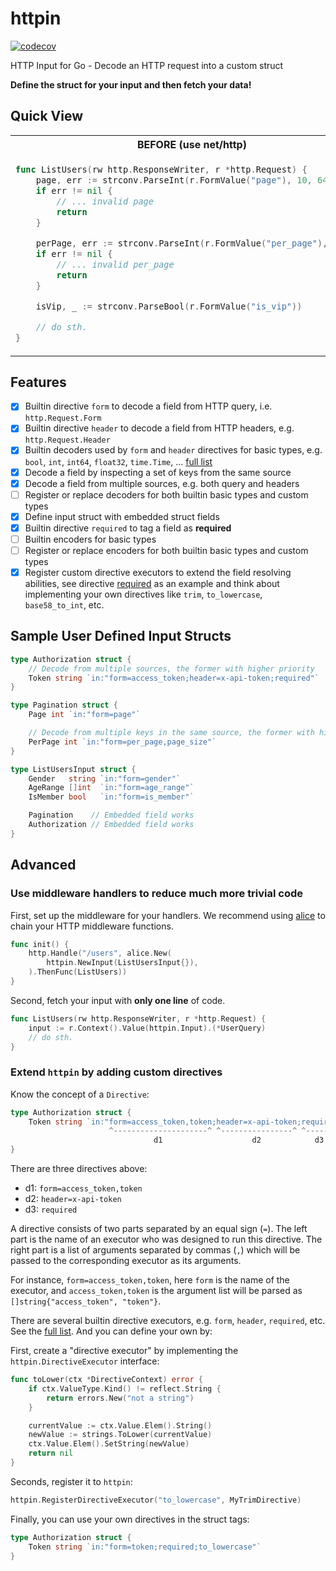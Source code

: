 # httpin

[![codecov](https://codecov.io/gh/ggicci/httpin/branch/main/graph/badge.svg?token=RT61L9ngHj)](https://codecov.io/gh/ggicci/httpin)

HTTP Input for Go - Decode an HTTP request into a custom struct

**Define the struct for your input and then fetch your data!**

## Quick View

<table>
<tr>
  <th>BEFORE (use net/http)</th>
  <th>AFTER (use httpin)</th>
</tr>
<tr>
  <td>

```go
func ListUsers(rw http.ResponseWriter, r *http.Request) {
	page, err := strconv.ParseInt(r.FormValue("page"), 10, 64)
	if err != nil {
		// ... invalid page
		return
	}

	perPage, err := strconv.ParseInt(r.FormValue("per_page"), 10, 64)
	if err != nil {
		// ... invalid per_page
		return
	}

	isVip, _ := strconv.ParseBool(r.FormValue("is_vip"))

	// do sth.
}
```

  </td>
  <td>

```go
type ListUsersInput struct {
	Page    int  `in:"form=page"`
	PerPage int  `in:"form=per_page"`
	IsVip   bool `in:"form=is_vip"`
}

func ListUsers(rw http.ResponseWriter, r *http.Request) {
	interfaceInput, err := httpin.New(ListUsersInput{}).Decode(r)
	if err != nil {
		// err can be *httpin.InvalidField
		return
	}

	input := interfaceInput.(*ListUsersInput)
	// do sth.
}
```

  </td>
</tr>
</table>

## Features

- [x] Builtin directive `form` to decode a field from HTTP query, i.e. `http.Request.Form`
- [x] Builtin directive `header` to decode a field from HTTP headers, e.g. `http.Request.Header`
- [x] Builtin decoders used by `form` and `header` directives for basic types, e.g. `bool`, `int`, `int64`, `float32`, `time.Time`, ... [full list](./decoders.go)
- [x] Decode a field by inspecting a set of keys from the same source
- [x] Decode a field from multiple sources, e.g. both query and headers
- [ ] Register or replace decoders for both builtin basic types and custom types
- [x] Define input struct with embedded struct fields
- [x] Builtin directive `required` to tag a field as **required**
- [ ] Builtin encoders for basic types
- [ ] Register or replace encoders for both builtin basic types and custom types
- [x] Register custom directive executors to extend the field resolving abilities, see directive [required](./required.go) as an example and think about implementing your own directives like `trim`, `to_lowercase`, `base58_to_int`, etc.

## Sample User Defined Input Structs

```go
type Authorization struct {
	// Decode from multiple sources, the former with higher priority
	Token string `in:"form=access_token;header=x-api-token;required"`
}

type Pagination struct {
	Page int `in:"form=page"`

	// Decode from multiple keys in the same source, the former with higher priority
	PerPage int `in:"form=per_page,page_size"`
}

type ListUsersInput struct {
	Gender   string `in:"form=gender"`
	AgeRange []int  `in:"form=age_range"`
	IsMember bool   `in:"form=is_member"`

	Pagination    // Embedded field works
	Authorization // Embedded field works
}
```

## Advanced

### Use middleware handlers to reduce much more trivial code

First, set up the middleware for your handlers. We recommend using [alice](https://github.com/justinas/alice) to chain your HTTP middleware functions.

```go
func init() {
	http.Handle("/users", alice.New(
		httpin.NewInput(ListUsersInput{}),
	).ThenFunc(ListUsers))
}
```

Second, fetch your input with **only one line** of code.

```go
func ListUsers(rw http.ResponseWriter, r *http.Request) {
	input := r.Context().Value(httpin.Input).(*UserQuery)
	// do sth.
}
```

### Extend `httpin` by adding custom directives

Know the concept of a `Directive`:

```go
type Authorization struct {
	Token string `in:"form=access_token,token;header=x-api-token;required"`
	                  ^---------------------^ ^----------------^ ^------^
	                            d1                    d2            d3
}
```

There are three directives above:

- d1: `form=access_token,token`
- d2: `header=x-api-token`
- d3: `required`

A directive consists of two parts separated by an equal sign (`=`). The left part is the name of an executor who was designed to run this directive. The right part is a list of arguments separated by commas (`,`) which will be passed to the corresponding executor as its arguments.

For instance, `form=access_token,token`, here `form` is the name of the executor, and `access_token,token` is the argument list will be parsed as `[]string{"access_token", "token"}`.

There are several builtin directive executors, e.g. `form`, `header`, `required`, etc. See the [full list](./directives.go). And you can define your own by:

First, create a "directive executor" by implementing the `httpin.DirectiveExecutor` interface:

```go
func toLower(ctx *DirectiveContext) error {
	if ctx.ValueType.Kind() != reflect.String {
		return errors.New("not a string")
	}

	currentValue := ctx.Value.Elem().String()
	newValue := strings.ToLower(currentValue)
	ctx.Value.Elem().SetString(newValue)
	return nil
}
```

Seconds, register it to `httpin`:

```go
httpin.RegisterDirectiveExecutor("to_lowercase", MyTrimDirective)
```

Finally, you can use your own directives in the struct tags:

```go
type Authorization struct {
	Token string `in:"form=token;required;to_lowercase"`
}
```
